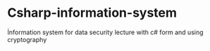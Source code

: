 # Csharp-information-system
İnformation system for data security lecture with c# form and using cryptography
